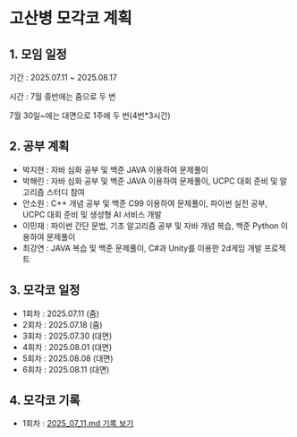 # 고산병 모각코 계획

## 1. 모임 일정
기간 : 2025.07.11 ~ 2025.08.17

시간 : 7월 중반에는 줌으로 두 번

7월 30일~에는 대면으로 1주에 두 번(4번*3시간)

## 2. 공부 계획
- 박지현 :
자바 심화 공부 및 백준 JAVA 이용하여 문제풀이
- 박해린 :
자바 심화 공부 및 백준 JAVA 이용하여 문제풀이, UCPC 대회 준비 및 알고리즘 스터디 참여
- 안소원 :
C++ 개념 공부 및 백준 C99 이용하여 문제풀이, 파이썬 실전 공부, UCPC 대회 준비 및 생성형 AI 서비스 개발
- 이민재 :
파이썬 간단 문법, 기초 알고리즘 공부 및 자바 개념 복습, 백준 Python 이용하여 문제풀이
- 최강연 :
JAVA 복습 및 백준 문제풀이, C#과 Unity를 이용한 2d게임 개발 프로젝트

## 3. 모각코 일정
- 1회차 : 2025.07.11 (줌)
- 2회차 : 2025.07.18 (줌)
- 3회차 : 2025.07.30 (대면)
- 4회차 : 2025.08.01 (대면)
- 5회차 : 2025.08.08 (대면)
- 6회차 : 2025.08.11 (대면)

## 4. 모각코 기록
- 1회차 : [2025_07_11.md 기록 보기](https://github.com/wwwishcom/25Mogakko_Summer-session/blob/main/docs/2025_07_11.md)

